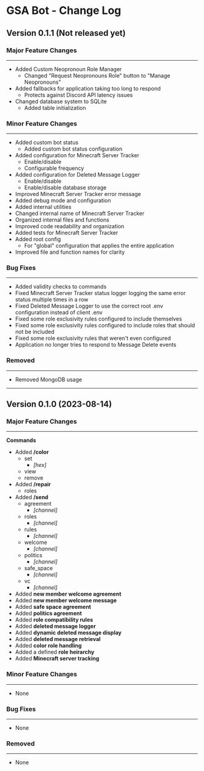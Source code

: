 # GSA Bot - Change Log

## Version 0.1.1 (Not released yet)

### Major Feature Changes
---
+ Added Custom Neopronoun Role Manager
    + Changed "Request Neopronouns Role" button to "Manage Neopronouns"
+ Added fallbacks for application taking too long to respond
    + Protects against Discord API latency issues
+ Changed database system to SQLite
    + Added table initialization

### Minor Feature Changes
---
+ Added custom bot status
    + Added custom bot status configuration
+ Added configuration for Minecraft Server Tracker
    + Enable/disable
    + Configurable frequency
+ Added configuration for Deleted Message Logger
    + Enable/disable
    + Enable/disable database storage
+ Improved Minecraft Server Tracker error message
+ Added debug mode and configuration
+ Added internal utilities
+ Changed internal name of Minecraft Server Tracker
+ Organized internal files and functions
+ Improved code readability and organization
+ Added tests for Minecraft Server Tracker
+ Added root config
    + For "global" configuration that applies the entire application
+ Improved file and function names for clarity

### Bug Fixes
---
* Added validity checks to commands
* Fixed Minecraft Server Tracker status logger logging the same error status multiple times in a row
* Fixed Deleted Message Logger to use the correct root .env configuration instead of client .env
* Fixed some role exclusivity rules configured to include themselves
* Fixed some role exclusivity rules configured to include roles that should not be included
* Fixed some role exclusivity rules that weren't even configured
* Application no longer tries to respond to Message Delete events

### Removed
---
- Removed MongoDB usage

---

## Version 0.1.0 (2023-08-14)

### Major Feature Changes
---
**Commands**
+ Added **/color** 
    + set 
        + *[hex]*
    + view
    + remove
+ Added **/repair**
    + roles
+ Added **/send**
    + agreement 
        + *[channel]*
    + roles 
        + *[channel]*
    + rules 
        + *[channel]*
    + welcome 
        + *[channel]*
    + politics 
        + *[channel]*
    + safe_space 
        + *[channel]*
    + vc 
        + *[channel]*
+ Added **new member welcome agreement**
+ Added **new member welcome message**
+ Added **safe space agreement**
+ Added **politics agreement**
+ Added **role compatibility rules**
+ Added **deleted message logger**
+ Added **dynamic deleted message display**
+ Added **deleted message retrieval**
+ Added **color role handling**
+ Added a defined **role heirarchy**
+ Added **Minecraft server tracking**

### Minor Feature Changes
---
- None

### Bug Fixes
---
- None

### Removed
---
- None